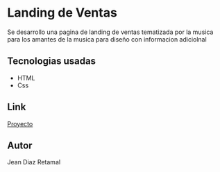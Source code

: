 # Landing de Ventas
<p> Se desarrollo una pagina de landing de ventas tematizada por la musica para los amantes de la musica para diseño con informacion adiciolnal </p>
<h2>Tecnologias usadas </h2>
<ul>
<li>HTML</li>
<li>Css </li>
  
</ul>
<h2> Link </h2>
<a href="https://jeandiaz07.github.io/Proyectos/index5.html">Proyecto</a>
<h2> Autor  </h2>
<a>Jean Diaz Retamal</a>
